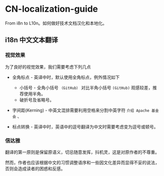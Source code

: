 # CN-localization-guide
From i8n to L10n。如何做好技术文档汉化和本地化。

## i18n 中文文本翻译

### 视觉效果
为了良好的视觉效果，我们需要考虑下列几点

- 全角标点 - 英译中时，默认使用全角标点，例外情况如下
 
  - 小括号 - 全角小括号 `（GitHub）` 对比半角小括号 `(GitHub)` 观感较差，推荐使用半角。
  - 破折号及省略号。

- 字间距(Kerning) - 中英文混排需要利用空格来分割中英字符 `介绍 Apache 基金会` 、



- 标点转换 - 英译中时，英语中的逗号翻译为中文时需要考虑变为逗号或顿号。

### 信达雅
翻译的第一原则是保留原语义，切忌随意发挥，抖机灵，这是对原作者的不尊重。

然而，作者也应该根据中文的习惯调整语序和一些因文化差异而显得不妥的说法，否则会造成读者的困惑和反感。

